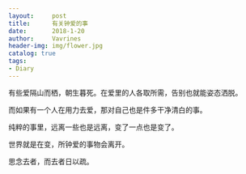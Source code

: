 ```yaml
---
layout:     post
title:      有关钟爱的事
date:       2018-1-20
author:     Vavrines
header-img: img/flower.jpg
catalog: true
tags:
- Diary
---
```


有些爱隔山而栖，朝生暮死。在爱里的人各取所需，告别也就能姿态洒脱。

而如果有一个人在用力去爱，那对自己也是件多干净清白的事。

纯粹的事里，远离一些也是远离，变了一点也是变了。

世界就是在变，所钟爱的事物会离开。

思念去者，而去者日以疏。
